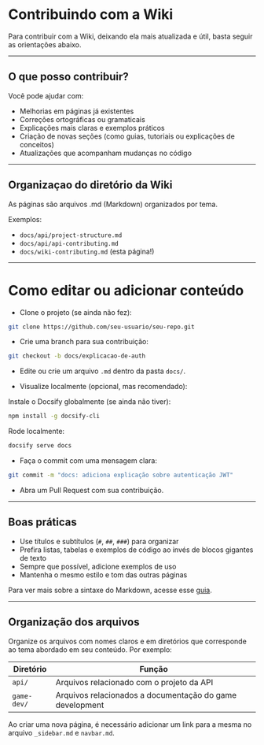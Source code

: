 # Contribuindo com a Wiki

Para contribuir com a Wiki, deixando ela mais atualizada e útil, basta seguir as orientações abaixo.

---

## O que posso contribuir?

Você pode ajudar com:

- Melhorias em páginas já existentes
- Correções ortográficas ou gramaticais
- Explicações mais claras e exemplos práticos
- Criação de novas seções (como guias, tutoriais ou explicações de conceitos)
- Atualizações que acompanham mudanças no código

---

## Organizaçao do diretório da Wiki

As páginas são arquivos .md (Markdown) organizados por tema.

Exemplos:

- `docs/api/project-structure.md`
- `docs/api/api-contributing.md`
- `docs/wiki-contributing.md` (esta página!)

---

# Como editar ou adicionar conteúdo

- Clone o projeto (se ainda não fez):

```bash
git clone https://github.com/seu-usuario/seu-repo.git
```

- Crie uma branch para sua contribuição:

```bash
git checkout -b docs/explicacao-de-auth
```

- Edite ou crie um arquivo `.md` dentro da pasta `docs/`.

- Visualize localmente (opcional, mas recomendado):

Instale o Docsify globalmente (se ainda não tiver):

```bash
npm install -g docsify-cli
```

Rode localmente:

```bash
docsify serve docs
```

- Faça o commit com uma mensagem clara:

```bash
git commit -m "docs: adiciona explicação sobre autenticação JWT"
```

- Abra um Pull Request com sua contribuição.

---

## Boas práticas

- Use títulos e subtítulos (`#`, `##`, `###`) para organizar
- Prefira listas, tabelas e exemplos de código ao invés de blocos gigantes de texto
- Sempre que possível, adicione exemplos de uso
- Mantenha o mesmo estilo e tom das outras páginas

Para ver mais sobre a sintaxe do Markdown, acesse esse [guia](https://markdown.net.br/sintaxe-basica/).

---

## Organização dos arquivos

Organize os arquivos com nomes claros e em diretórios que corresponde ao tema abordado em seu conteúdo. Por exemplo:

| Diretório   | Função                                                    |
|-------------|-----------------------------------------------------------|
| `api/`      | Arquivos relacionado com o projeto da API                 |
| `game-dev/` | Arquivos relacionados a documentação do game development  |

Ao criar uma nova página, é necessário adicionar um link para a mesma no arquivo `_sidebar.md` e `navbar.md`.